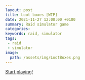 ```yaml
---
layout: post
title: Loot boxes [WIP]
date: 2021-11-27 12:00:00 +0100
summary: Raid simulator game
categories:
keywords: raid, simulator
tags:
 - raid
 - simulator
image:
  path: /assets/img/LootBoxes.png
---
```


[Start playing!](https://freamdev.com/games/LootBoxes)

